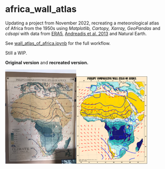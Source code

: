 # africa_wall_atlas

Updating a project from November 2022, recreating a meteorological atlas of Africa from the 1950s using *Matplotlib, Cartopy, Xarray, GeoPandas* and *cdsapi* with data from [ERA5](https://cds.climate.copernicus.eu/cdsapp#!/dataset/reanalysis-era5-single-levels?tab=overview), [Andreadis et al. 2013](https://agupubs.onlinelibrary.wiley.com/doi/abs/10.1002/wrcr.20440) and Natural Earth. 

See [wall_atlas_of_africa.ipynb](wall_atlas_of_africa.ipynb) for the full workflow.

Still a WIP.

**Original version** and **recreated version.**

<img src="figures/Wall_Map_target.png" width="45%" alt="photo of original map"><img src="figures/map_v0.png" width="45%" alt="image of matplotlib recreation">
